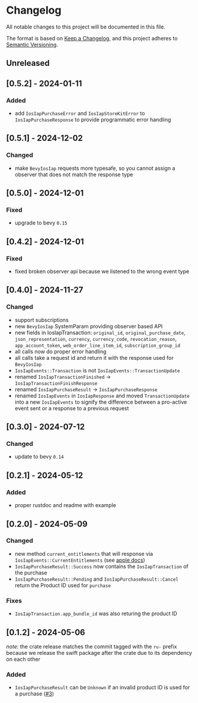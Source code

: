 # Changelog

All notable changes to this project will be documented in this file.

The format is based on [Keep a Changelog](https://keepachangelog.com/en/1.0.0/),
and this project adheres to [Semantic Versioning](https://semver.org/spec/v2.0.0.html).

## Unreleased

## [0.5.2] - 2024-01-11

### Added
* add `IosIapPurchaseError` and `IosIapStoreKitError` to `IosIapPurchaseResponse` to provide programmatic error handling

## [0.5.1] - 2024-12-02

### Changed
* make `BevyIosIap` requests more typesafe, so you cannot assign a observer that does not match the response type

## [0.5.0] - 2024-12-01

### Fixed
* upgrade to bevy `0.15`

## [0.4.2] - 2024-12-01

### Fixed
* fixed broken observer api because we listened to the wrong event type

## [0.4.0] - 2024-11-27

### Changed
* support subscriptions
* new `BevyIosIap` SystemParam providing observer based API
* new fields in IosIapTransaction: `original_id`, `original_purchase_date`, `json_representation`, `currency`, `currency_code`, `revocation_reason`, `app_account_token`, `web_order_line_item_id`, `subscription_group_id`
* all calls now do proper error handling
* all calls take a request id and return it with the response used for `BevyIosIap`
* `IosIapEvents::Transaction` is not `IosIapEvents::TransactionUpdate`
* renamed `IosIapTransactionFinished` -> `IosIapTransactionFinishResponse`
* renamed `IosIapPurchaseResult` -> `IosIapPurchaseResponse`
* renamed `IosIapEvents` in `IosIapResponse` and moved `TransactionUpdate` into a new `IosIapEvents` to signify the difference between a pro-active event sent or a response to a previous request

## [0.3.0] - 2024-07-12

### Changed
* update to bevy `0.14`

## [0.2.1] - 2024-05-12

### Added
* proper rustdoc and readme with example

## [0.2.0] - 2024-05-09

### Changed
* new method `current_entitlements` that will response via `IosIapEvents::CurrentEntitlements` (see [apple docs](https://developer.apple.com/documentation/storekit/transaction/3851204-currententitlements))
* `IosIapPurchaseResult::Success` now contains the `IosIapTransaction` of the purchase
* `IosIapPurchaseResult::Pending` and `IosIapPurchaseResult::Cancel` return the Product ID used for `purchase`

### Fixes
* `IosIapTransaction.app_bundle_id` was also returing the product ID

## [0.1.2] - 2024-05-06

*note:* the crate release matches the commit tagged with the `ru-` prefix because we release the swift package after the crate due to its dependency on each other

### Added
* `IosIapPurchaseResult` can be `Unknown` if an invalid product ID is used for a purchase ([#3](https://github.com/rustunit/bevy_ios_iap/issues/3))